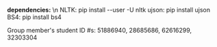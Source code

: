 **dependencies:** \n
NLTK: pip install --user -U nltk
ujson: pip install ujson
BS4: pip install bs4

Group member's student ID #s: 51886940, 28685686, 62616299, 32303304
